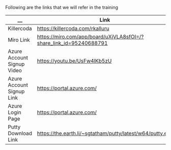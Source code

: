 Following are the links that we will refer in the training 

| __  | Link | Comments |
| ------------- | ------------- | ------------- |
| Killercoda | https://killercoda.com/rkalluru |  |
| Miro Link | https://miro.com/app/board/uXjVLA8sfOI=/?share_link_id=95240688791 | |
| Azure Account Signup Video | https://youtu.be/UsFw4lKb5zU |  |
| Azure Account Signup Link  | https://portal.azure.com/ |  |
| Azure Login Page  | https://portal.azure.com/ |  |
| Putty Download Link | https://the.earth.li/~sgtatham/putty/latest/w64/putty.exe | |
